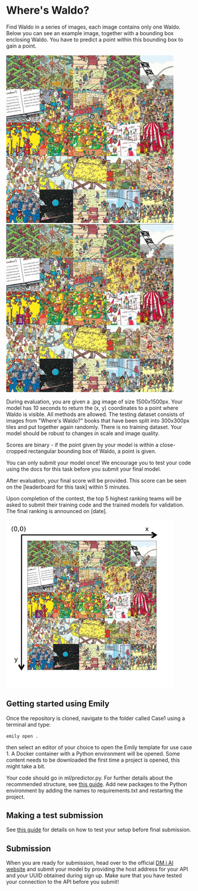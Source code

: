 # Where's Waldo?
Find Waldo in a series of images, each image contains only one Waldo. Below you can see an example image, together with a bounding box enclosing Waldo. You have to predict a point within this bounding box to gain a point. <br> <br>
<img src="images/waldo.jpg" width=450> <img src="images/waldo_bbox.jpg" width=450>

During evaluation, you are given a .jpg image of size 1500x1500px. Your model has 10 seconds to return the (x, y) coordinates to a point where Waldo is visible. All methods are allowed. The testing dataset consists of images from "Where's Waldo?" books that have been split into 300x300px tiles and put together again randomly.
There is no training dataset. Your model should be robust to changes in scale and image quality.

Scores are binary - if the point given by your model is within a close-cropped rectangular bounding box of Waldo, a point is given.

You can only submit your model once! We encourage you to test your code using the docs for this task before you submit your final model.

After evaluation, your final score will be provided. This score can be seen on the [leaderboard for this task] within 5 minutes.

Upon completion of the contest, the top 5 highest ranking teams will be asked to submit their training code and the trained models for validation. The final ranking is announced on [date]. <br> <br>
<img src="images/coordinates.jpg" width=450 align="middle">


## Getting started using Emily
Once the repository is cloned, navigate to the folder called Case1 using a terminal and type:
```
emily open .
```
then select an editor of your choice to open the Emily template for use case 1. A Docker container with a Python environment will be opened. Some content needs to be downloaded the first time a project is opened, this might take a bit. 

Your code should go in ml/predictor.py. For further details about the recommended structure, see <a href="https://dmiai.dk/guide/">this guide</a>.
Add new packages to the Python environment by adding the names to requirements.txt and restarting the project.

## Making a test submission
See <a href="https://dmiai.dk/guide/">this guide</a> for details on how to test your setup before final submission.

## Submission
When you are ready for submission, head over to the official <a href="https://dmiai.dk/">DM i AI website</a> and submit your model by providing the host address for your API and your UUID obtained during sign up. Make sure that you have tested your connection to the API before you submit!
